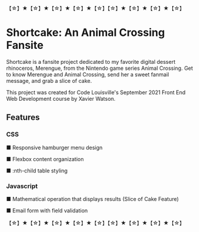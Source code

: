 【☆】★【☆】★【☆】★【☆】★【☆】【☆】★【☆】★【☆】★【☆】
# Shortcake: An Animal Crossing Fansite
Shortcake is a fansite project dedicated to my favorite digital dessert rhinoceros, Merengue, from the Nintendo game series Animal Crossing. Get to know Merengue and Animal Crossing, send her a sweet fanmail message, and grab a slice of cake. 

This project was created for Code Louisville's September 2021 Front End Web Development course by Xavier Watson.

## Features

### CSS
■ Responsive hamburger menu design

■ Flexbox content organization

■ :nth-child table styling

### Javascript
■ Mathematical operation that displays results (Slice of Cake Feature)

■ Email form with field validation

【☆】★【☆】★【☆】★【☆】★【☆】【☆】★【☆】★【☆】★【☆】
